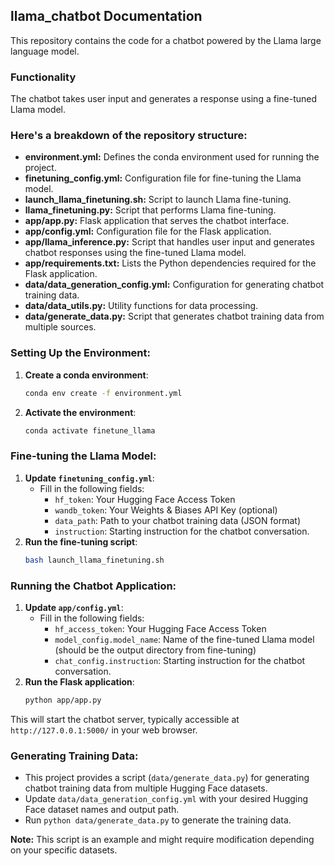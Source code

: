 ## llama_chatbot Documentation

This repository contains the code for a chatbot powered by the Llama large language model. 

### Functionality

The chatbot takes user input and generates a response using a fine-tuned Llama model.

### Here's a breakdown of the repository structure:

* **environment.yml:** Defines the conda environment used for running the project.
* **finetuning_config.yml:** Configuration file for fine-tuning the Llama model.
* **launch_llama_finetuning.sh:** Script to launch Llama fine-tuning.
* **llama_finetuning.py:** Script that performs Llama fine-tuning.
* **app/app.py:** Flask application that serves the chatbot interface.
* **app/config.yml:** Configuration file for the Flask application.
* **app/llama_inference.py:** Script that handles user input and generates chatbot responses using the fine-tuned Llama model.
* **app/requirements.txt:** Lists the Python dependencies required for the Flask application.
* **data/data_generation_config.yml:** Configuration for generating chatbot training data.
* **data/data_utils.py:** Utility functions for data processing.
* **data/generate_data.py:** Script that generates chatbot training data from multiple sources.


### Setting Up the Environment:

1.  **Create a conda environment**:
    ```bash
    conda env create -f environment.yml
    ```
2.  **Activate the environment**:
    ```bash
    conda activate finetune_llama
    ```

### Fine-tuning the Llama Model:

1.  **Update `finetuning_config.yml`**:
    *  Fill in the following fields:
        * `hf_token`: Your Hugging Face Access Token
        * `wandb_token`: Your Weights & Biases API Key (optional)
        * `data_path`: Path to your chatbot training data (JSON format)
        * `instruction`: Starting instruction for the chatbot conversation.
2.  **Run the fine-tuning script**:
    ```bash
    bash launch_llama_finetuning.sh
    ```

### Running the Chatbot Application:

1.  **Update `app/config.yml`**:
    *  Fill in the following fields:
        * `hf_access_token`: Your Hugging Face Access Token
        * `model_config.model_name`: Name of the fine-tuned Llama model (should be the output directory from fine-tuning)
        * `chat_config.instruction`: Starting instruction for the chatbot conversation.
2.  **Run the Flask application**:
    ```bash
    python app/app.py
    ```

This will start the chatbot server, typically accessible at `http://127.0.0.1:5000/` in your web browser.

### Generating Training Data:

* This project provides a script (`data/generate_data.py`) for generating chatbot training data from multiple Hugging Face datasets. 
* Update `data/data_generation_config.yml` with your desired Hugging Face dataset names and output path.
* Run `python data/generate_data.py` to generate the training data.

**Note:** This script is an example and might require modification depending on your specific datasets.
